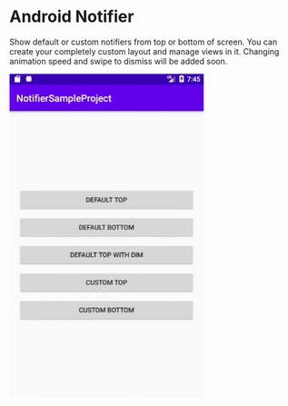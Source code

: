 # Android Notifier
Show default or custom notifiers from top or bottom of screen. You can create your completely custom layout and manage views in it. Changing animation speed and swipe to dismiss will be added soon.

![](example.gif)
